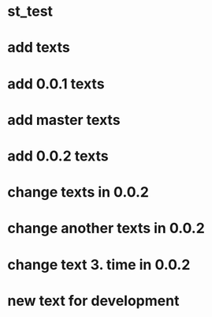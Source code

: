 # st_test

# add texts

# add 0.0.1 texts

# add master texts

# add 0.0.2 texts

# change texts in 0.0.2

# change another texts in 0.0.2

# change text 3. time in 0.0.2


# new text for development
